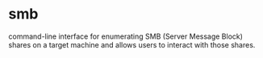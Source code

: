 # smb
command-line interface for enumerating SMB (Server Message Block) shares on a target machine and allows users to interact with those shares.
